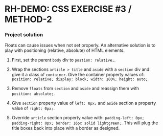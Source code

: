 # RH-DEMO: CSS EXERCISE #3 / METHOD-2

### Project solution
Floats can cause issues when not set properly. An alternative solution is to play with positioning (relative, absolute) of HTML elements.

1. First, set the parent `body` div to `postion: relative;`. 

2. Wrap the sections `article > title` and `aside` with a `section` div and give it a class of `container`. Give the container property values of: `position: relative; display: block; width: 100%; height: auto;`

3. Remove `floats` from `section` and `aside` and reassign them with `position: absolute;`. 

4. Give `section` property value of `left: 0px;` and `aside` section a property value of `right: 0px;`.

5. Override `article` section property value with: `padding-left: 0px; padding-right: 0px; border: 16px solid lightgreen;`. This will plug the title boxes back into place with a border as designed.